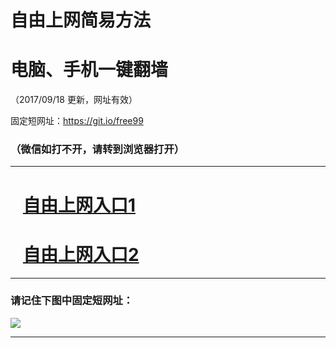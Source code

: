 ﻿# 自由上网简易方法

# 电脑、手机一键翻墙

（2017/09/18 更新，网址有效）

固定短网址：https://git.io/free99

### （微信如打不开，请转到浏览器打开）


***





# &nbsp;&nbsp; <a href="http://ft1989231868.fwq-tz1005.info/fwqtz01.html?t=091800120053 " target="_blank">自由上网入口1</a>
# &nbsp;&nbsp; <a href="http://ft1508028986.fwq-tz1006.info/fwqtz02.html?t=09180016101 " target="_blank">自由上网入口2</a>
***

### 请记住下图中固定短网址：

<img src="https://s3-us-west-2.amazonaws.com/fwq-1001/yjfq-20170905okok.png" /> 


***


